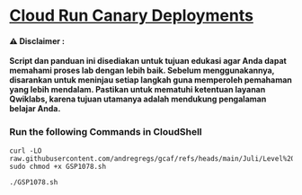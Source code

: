 #  [Cloud Run Canary Deployments](https://www.youtube.com/watch?v=FhPJXDtceP4&t)


#### ⚠️ Disclaimer :
**Script dan panduan ini disediakan untuk tujuan edukasi agar Anda dapat memahami proses lab dengan lebih baik. Sebelum menggunakannya, disarankan untuk meninjau setiap langkah guna memperoleh pemahaman yang lebih mendalam. Pastikan untuk mematuhi ketentuan layanan Qwiklabs, karena tujuan utamanya adalah mendukung pengalaman belajar Anda.**

### Run the following Commands in CloudShell 

```
curl -LO raw.githubusercontent.com/andregregs/gcaf/refs/heads/main/Juli/Level%202/Cloud%20Run%20Canary%20Deployments/GSP1078.sh
sudo chmod +x GSP1078.sh

./GSP1078.sh
```